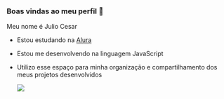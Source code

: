 ### Boas vindas ao meu perfil 💙

Meu nome é Julio Cesar

- Estou estudando na [Alura](https://www.alura.com.br)
- Estou me desenvolvendo na linguagem JavaScript
- Utilizo esse espaço para minha organização e compartilhamento dos meus projetos desenvolvidos

  ![](https://media1.tenor.com/m/NOGjHRHDL_cAAAAC/naruto-uzumaki-naruto.gif)
